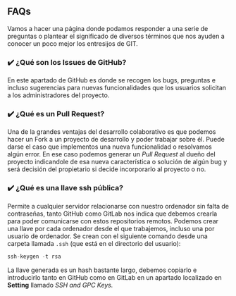 ## FAQs

Vamos a hacer una página donde podamos responder a una serie de preguntas o plantear el significado de diversos términos que nos ayuden a conocer un poco mejor los entresijos de GIT.

### ✔️ ¿Qué son los Issues de GitHub?

En este apartado de GitHub es donde se recogen los bugs, preguntas e incluso sugerencias para nuevas funcionalidades que los usuarios solicitan a los administradores del proyecto.

### ✔️ ¿Qué es un Pull Request?

Una de la grandes ventajas del desarrollo colaborativo es que podemos hacer un Fork a un proyecto de desarrollo y poder trabajar sobre él. Puede darse el caso que implementos una nueva funcionalidad o resolvamos algún error. En ese caso podemos generar un _Pull Request_ al dueño del proyecto indicandole de esa nueva característica o solución de algún bug y será decisión del propietario si decide incorporarlo al proyecto o no.

### ✔️ ¿Qué es una llave ssh pública?

Permite a cualquier servidor relacionarse con nuestro ordenador sin falta de contraseñas, tanto GitHub como GitLab nos indica que debemos crearla para poder comunicarse con estos repositorios remotos. Podemos crear una llave por cada ordenador desde el que trabajemos, incluso una por usuario de ordenador. Se crean con el siguiente comando desde una carpeta llamada `.ssh` (que está en el directorio del usuario):

```java
ssh-keygen -t rsa
```

La llave generada es un hash bastante largo, debemos copiarlo e introducirlo tanto en GitHub como en GitLab en un apartado localizado en **Setting** llamado _SSH and GPC Keys._
